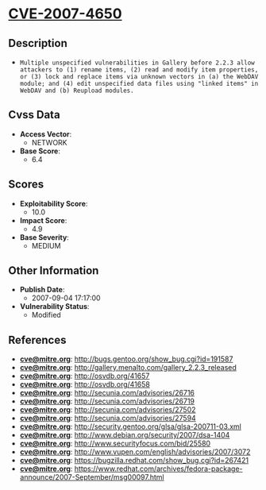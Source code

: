 
# [CVE-2007-4650](http://bugs.gentoo.org/show_bug.cgi?id=191587)

## Description

- `Multiple unspecified vulnerabilities in Gallery before 2.2.3 allow attackers to (1) rename items, (2) read and modify item properties, or (3) lock and replace items via unknown vectors in (a) the WebDAV module; and (4) edit unspecified data files using "linked items" in WebDAV and (b) Reupload modules.`

## Cvss Data

- **Access Vector**:
  - NETWORK
- **Base Score**:
  - 6.4

## Scores

- **Exploitability Score**:
  - 10.0
- **Impact Score**:
  - 4.9
- **Base Severity**:
  - MEDIUM

## Other Information

- **Publish Date**:
  - 2007-09-04 17:17:00
- **Vulnerability Status**:
  - Modified

## References

- **cve@mitre.org**: http://bugs.gentoo.org/show_bug.cgi?id=191587
- **cve@mitre.org**: http://gallery.menalto.com/gallery_2.2.3_released
- **cve@mitre.org**: http://osvdb.org/41657
- **cve@mitre.org**: http://osvdb.org/41658
- **cve@mitre.org**: http://secunia.com/advisories/26716
- **cve@mitre.org**: http://secunia.com/advisories/26719
- **cve@mitre.org**: http://secunia.com/advisories/27502
- **cve@mitre.org**: http://secunia.com/advisories/27594
- **cve@mitre.org**: http://security.gentoo.org/glsa/glsa-200711-03.xml
- **cve@mitre.org**: http://www.debian.org/security/2007/dsa-1404
- **cve@mitre.org**: http://www.securityfocus.com/bid/25580
- **cve@mitre.org**: http://www.vupen.com/english/advisories/2007/3072
- **cve@mitre.org**: https://bugzilla.redhat.com/show_bug.cgi?id=267421
- **cve@mitre.org**: https://www.redhat.com/archives/fedora-package-announce/2007-September/msg00097.html

